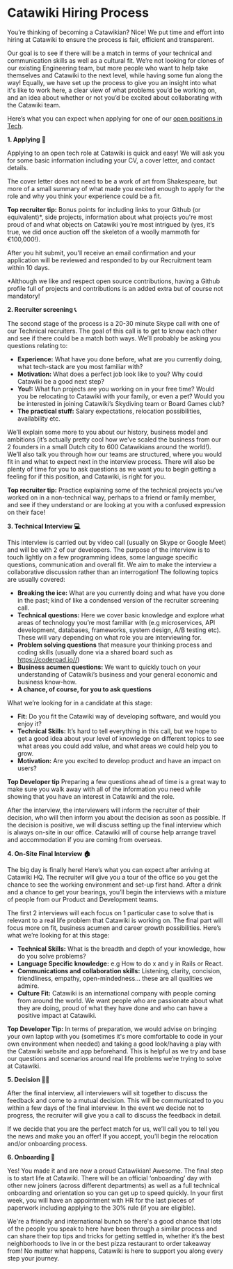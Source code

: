 # Catawiki Hiring Process

You’re thinking of becoming a Catawikian? Nice! We put time and effort into hiring at Catawiki to ensure the process is fair, efficient and transparent.

Our goal is to see if there will be a match in terms of your technical and communication skills as well as a cultural fit. We’re not looking for clones of our existing Engineering team, but more people who want to help take themselves and Catawiki to the next level, while having some fun along the way! Equally, we have set up the process to give you an insight into what it's like to work here, a clear view of what problems you’d be working on, and an idea about whether or not you’d be excited about collaborating with the Catawiki team.

Here’s what you can expect when applying for one of our [open positions in Tech](https://www.catawiki.com/jobs/all#departments:development).

**1. Applying**  📝

Applying to an open tech role at Catawiki is quick and easy! We will ask you for some basic information including your CV, a cover letter, and contact details.

The cover letter does not need to be a work of art from Shakespeare, but more of a small summary of what made you excited enough to apply for the role and why you think your experience could be a fit.

**Top recruiter tip:** Bonus points for including links to your Github (or equivalent)*, side projects, information about what projects you're most proud of and what objects on Catawiki you’re most intrigued by (yes, it’s true, we did once auction off the skeleton of a woolly mammoth for €100,000!).

After you hit submit, you'll receive an email confirmation and your application will be reviewed and responded to by our Recruitment team within 10 days.

*Although we like and respect open source contributions, having a Github profile full of projects and contributions is an added extra but of course not mandatory!


**2. Recruiter screening 📞**

The second stage of the process is a 20-30 minute Skype call with one of our Technical recruiters. The goal of this call is to get to know each other and see if there could be a match both ways. We’ll probably be asking you questions relating to:

- **Experience:** What have you done before, what are you currently doing, what tech-stack are you most familiar with?
- **Motivation:** What does a perfect job look like to you? Why could Catawiki be a good next step?
- **You!:** What fun projects are you working on in your free time? Would you be relocating to Catawiki with your family, or even a pet? Would you be interested in joining Catawiki’s Skydiving team or Board Games club?
- **The practical stuff:** Salary expectations, relocation possibilities, availability etc.

We’ll explain some more to you about our history, business model and ambitions (it’s actually pretty cool how we’ve scaled the business from our 2 founders in a small Dutch city to 600 Catawikians around the world!). We’ll also talk you through how our teams are structured, where you would fit in and what to expect next in the interview process. There will also be plenty of time for you to ask questions as we want you to begin getting a feeling for if this position, and Catawiki, is right for you.

**Top recruiter tip:** Practice explaining some of the technical projects you’ve worked on in a non-technical way, perhaps to a friend or family member, and see if they understand or are looking at you with a confused expression on their face!


**3. Technical Interview 💻**

This interview is carried out by video call (usually on Skype or Google Meet) and will be with 2 of our developers. The purpose of the interview is to touch lightly on a few programming ideas, some language specific questions, communication and overall fit. We aim to make the interview a collaborative discussion rather than an interrogation! The following topics are usually covered:

- **Breaking the ice:** What are you currently doing and what have you done in the past; kind of like a condensed version of the recruiter screening call. 
- **Technical questions:** Here we cover basic knowledge and explore what areas of technology you’re most familiar with (e.g microservices, API development, databases, frameworks, system design, A/B testing etc). These will vary depending on what role you are interviewing for.
- **Problem solving questions** that measure your thinking process and coding skills (usually done via a shared board such as https://coderpad.io//)
- **Business acumen questions:** We want to quickly touch on your understanding of Catawiki’s business and your general economic and business know-how.
- **A chance, of course, for you to ask questions** 

What we’re looking for in a candidate at this stage:

- **Fit:** Do you fit the Catawiki way of developing software, and would you enjoy it?  
- **Technical Skills:** It’s hard to tell everything in this call, but we hope to get a good idea about your level of knowledge on different topics to see what areas you could add value, and what areas we could help you to grow. 
- **Motivation:** Are you excited to develop product and have an impact on users? 

**Top Developer tip**
Preparing a few questions ahead of time is a great way to make sure you walk away with all of the information you need while showing that you have an interest in Catawiki and the role. 

After the interview, the interviewers will inform the recruiter of their decision, who will then inform you about the decision as soon as possible. If the decision is positive, we will discuss setting up the final interview which is always on-site in our office. Catawiki will of course help arrange travel and accommodation if you are coming from overseas.


**4. On-Site Final Interview 🏠**

The big day is finally here! Here’s what you can expect after arriving at Catawiki HQ. The recruiter will give you a tour of the office so you get the chance to see the working environment and set-up first hand. After a drink and a chance to get your bearings, you’ll begin the interviews with a mixture of people from our Product and Development teams.

The first 2 interviews will each focus on 1 particular case to solve that is relevant to a real life problem that Catawiki is working on. The final part will focus more on fit, business acumen and career growth possibilities. Here’s what we’re looking for at this stage:

- **Technical Skills:** What is the breadth and depth of your knowledge, how do you solve problems?
- **Language Specific knowledge:** e.g How to do x and y in Rails or React.
- **Communications and collaboration skills:** Listening, clarity, concision, friendliness, empathy, open-mindedness… these are all qualities we admire.
- **Culture Fit:** Catawiki is an international company with people coming from around the world. We want people who are passionate about what they are doing, proud of what they have done and who can have a positive impact at Catawiki. 

**Top Developer Tip:**
In terms of preparation, we would advise on bringing your own laptop with you (sometimes it's more comfortable to code in your own environment when needed) and taking a good look/having a play with the Catawiki website and app beforehand. This is helpful as we try and base our questions and scenarios around real life problems we’re trying to solve at Catawiki.


**5. Decision 👩‍⚖️**

After the final interview, all interviewers will sit together to discuss the feedback and come to a mutual decision. This will be communicated to you within a few days of the final interview. In the event we decide not to progress, the recruiter will give you a call to discuss the feedback in detail.

If we decide that you are the perfect match for us, we’ll call you to tell you the news and make you an offer! If you accept, you’ll begin the relocation and/or onboarding process.


**6. Onboarding 👋**

Yes! You made it and are now a proud Catawikian! Awesome. The final step is to start life at Catawiki. There will be an official ‘onboarding’ day with other new joiners (across different departments) as well as a full technical onboarding and orientation so you can get up to speed quickly. In your first week, you will have an appointment with HR for the last pieces of paperwork including applying to the 30% rule (if you are eligible).

We're a friendly and international bunch so there's a good chance that lots of the people you speak to here have been through a similar process and can share their top tips and tricks for getting settled in, whether it’s the best neighborhoods to live in or the best pizza restaurant to order takeaway from! No matter what happens, Catawiki is here to support you along every step your journey.
